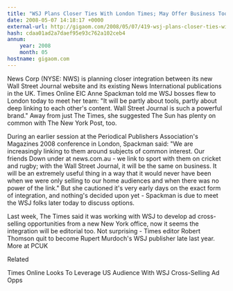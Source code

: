 ```yaml
---
title: "WSJ Plans Closer Ties With London Times; May Offer Business Tools"
date: 2008-05-07 14:18:17 +0000
external-url: http://gigaom.com/2008/05/07/419-wsj-plans-closer-ties-with-london-times-may-offer-business-tools/
hash: cdaa01ad2a7daef95e93c762a102ceb4
annum:
    year: 2008
    month: 05
hostname: gigaom.com
---
```


News Corp (NYSE: NWS) is planning closer integration between its new Wall Street Journal website and its existing News International publications in the UK. Times Online EIC Anne Spackman told me WSJ bosses flew to London today to meet her team: "It will be partly about tools, partly about deep linking to each other's content. Wall Street Journal is such a powerful brand." Away from just The Times, she suggested The Sun has plenty on common with The New York Post, too.



During an earlier session at the Periodical Publishers Association's Magazines 2008 conference in London, Spackman said: "We are increasingly linking to them around subjects of common interest. Our friends Down under at news.com.au - we link to sport with them on cricket and rugby; with the Wall Street Journal, it will be the same on business. It will be an extremely useful thing in a way that it would never have been when we were only selling to our home audiences and when there was no power of the link." But she cautioned it's very early days on the exact form of integration, and nothing's decided upon yet - Spackman is due to meet the WSJ folks later today to discuss options. 



Last week, The Times said it was working with WSJ to develop ad cross-selling opportunities from a new New York office, now it seems the integration will be editorial too. Not surprising - Times editor Robert Thomson quit to become Rupert Murdoch's WSJ publisher late last year. More at PCUK


Related


Times Online Looks To Leverage US Audience With WSJ Cross-Selling Ad Opps
